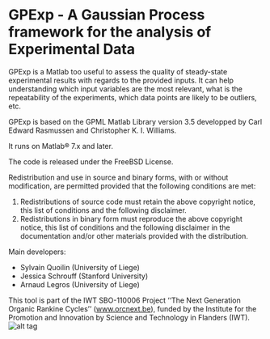 GPExp - A **G**aussian **P**rocess framework for the analysis of **Exp**erimental Data
===================

GPExp is a Matlab too useful to assess the quality of steady-state experimental results with regards to the provided inputs. It can help understanding which input variables are the most relevant, what is the repeatability of the experiments, which data points are likely to be outliers, etc. 

GPExp is based on the GPML Matlab Library version 3.5 developped by Carl Edward Rasmussen and Christopher K. I. Williams. 

It runs on Matlab® 7.x and later. 

The code is released under the FreeBSD License.

Redistribution and use in source and binary forms, with or without modification, are permitted provided that the following conditions are met:
1. Redistributions of source code must retain the above copyright notice,    this list of conditions and the following disclaimer.
2. Redistributions in binary form must reproduce the above copyright notice, this list of conditions and the following disclaimer in the    documentation and/or other materials provided with the distribution.

Main developers:
* Sylvain Quoilin (University of Liege)
* Jessica Schrouff (Stanford University)
* Arnaud Legros (University of Liege)

This tool is part of the IWT SBO-110006 Project ‘‘The Next Generation Organic Rankine Cycles’’ (www.orcnext.be), funded by the Institute for the Promotion and Innovation by Science and Technology in Flanders (IWT).
![alt tag](http://www.labothap.ulg.ac.be/staff/squoilin/files/ORCNext_logo.jpg)
